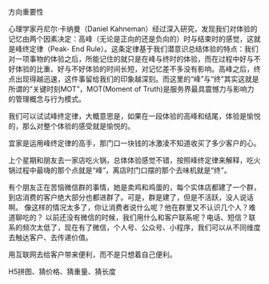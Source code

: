 
方向重要性


心理学家丹尼尔·卡纳曼（Daniel Kahneman）经过深入研究，发现我们对体验的记忆由两个因素决定：高峰（无论是正向的还是负向的）时与结束时的感觉，这就是峰终定律（Peak- End Rule）。这条定律基于我们潜意识总结体验的特点：我们对一项事物的体验之后，所能记住的就只是在峰与终时的体验，而在过程中好与不好体验的比重、好与不好体验的时间长短，对记忆差不多没有影响。高峰之后，终点出现得越迅速，这件事留给我们的印象越深刻。而这里的“峰”与“终”其实这就是所谓的“关键时刻MOT”，MOT(Moment of Truth)是服务界最具震憾力与影响力的管理概念与行为模式。

我们可以试试峰终定律，大概意思是，如果在一段体验的高峰和结尾，体验是愉悦的，那么对整个体验的感受就是愉悦的。

宜家是运用峰终定律的高手，那门口一块钱的冰激凌不知道收买了多少客户的心。

上个星期和朋友去一家店吃火锅，总体体验感觉不错，按照峰终定律来解释，吃火锅过程中最嗨的那个点就是“峰”，离店时门口摆的那个去味机就是“终”。





有个朋友正在苦恼微信群的事情，她是卖鸡和鸡蛋的，每个实体店都建了一个群，到店消费的客户绝大部分也都进群了。可是，群是建了，但是不活跃，没人说话啊。
像这样的情况太多了，你让消费者说什么呢？他在群里又不认识几个人？难道聊吃的？
以前还没有微信的时候，我们用什么和客户联系呢？电话、短信？联系的频次太低了，现在有了微信，个人号、公众号、小程序，我们可以从不同维度去触达客户、去传递价值。











用互联网去给客户带来便利，而不是只想着自己便利。



H5拼图、猜价格、猜重量、猜长度


























